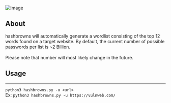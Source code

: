 ![image](https://github.com/user-attachments/assets/4d975307-23a7-447d-bbb3-1c3234298b7a)

## About
hashbrowns will automatically generate a wordlist consisting of the top 12 words found on a target website. By default, the current number of possible passwords per list is ~2 Billion. <br> <br>
Please note that number will most likely change in the future.

## Usage
--- 
`python3 hashbrowns.py -u <url>` <br>
Ex: `python3 hashbrowns.py -u https://vulnweb.com/`


